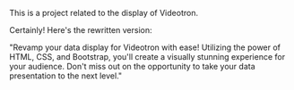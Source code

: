 This is a project related to the display of Videotron.

Certainly! Here's the rewritten version:

"Revamp your data display for Videotron with ease! Utilizing the power of HTML, CSS, and Bootstrap, you'll create a visually stunning experience for your audience. 
Don't miss out on the opportunity to take your data presentation to the next level."
